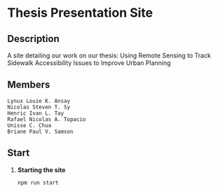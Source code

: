 # Thesis Presentation Site

## Description

A site detailing our work on our thesis: Using Remote Sensing to Track Sidewalk Accessibility Issues to Improve Urban Planning

## Members

    Lynux Louie K. Ansay
    Nicolas Steven T. Sy
    Henric Ivan L. Tay
    Rafael Nicolas A. Topacio
    Unisse C. Chua
    Briane Paul V. Samson

## Start

1.  **Starting the site**
    ```shell
    npm run start
    ```
